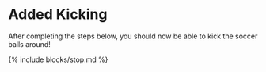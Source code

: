 # Added Kicking

After completing the steps below, you should now be able to kick the soccer balls around!

{% include blocks/stop.md %}
